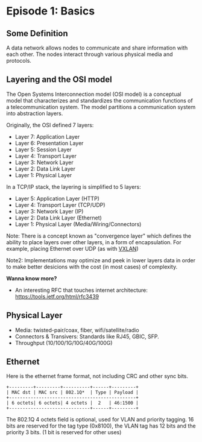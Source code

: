 # Episode 1: Basics

## Some Definition
A data network allows nodes to communicate and share information with each other.
The nodes interact through various physical media and protocols.

## Layering and the OSI model
The Open Systems Interconnection model (OSI model) is a conceptual model that
characterizes and standardizes the communication functions of a telecommunication system.
The model partitions a communication system into abstraction layers.

Originally, the OSI defined 7 layers:
- Layer 7: Application Layer
- Layer 6: Presentation Layer
- Layer 5: Session Layer
- Layer 4: Transport Layer
- Layer 3: Network Layer
- Layer 2: Data Link Layer
- Layer 1: Physical Layer

In a TCP/IP stack, the layering is simplified to 5 layers:
- Layer 5: Application Layer (HTTP)
- Layer 4: Transport Layer (TCP/UDP)
- Layer 3: Network Layer (IP)
- Layer 2: Data Link Layer (Ethernet)
- Layer 1: Physical Layer (Media/Wiring/Connectors)

Note: There is a concept known as "convergence layer" which defines the ability to
place layers over other layers, in a form of encapsulation.
For example, placing Ethernet over UDP (as with [VXLAN](https://tools.ietf.org/html/rfc7348))

Note2: Implementations may optimize and peek in lower layers data in order to make better
desicions with the cost (in most cases) of complexity.

**Wanna know more?**
- An interesting RFC that touches internet architecture: https://tools.ietf.org/html/rfc3439

## Physical Layer
- Media: twisted-pair/coax, fiber, wifi/satellite/radio
- Connectors & Transivers: Standards like RJ45, GBIC, SFP.
- Throughput (10/100/1G/10G/40G/100G)

## Ethernet

Here is the ethernet frame format, not including CRC and other sync bits.
```
+---------+---------+----------+------+---------+
| MAC dst | MAC src | 802.1Q*  | Type | Payload |
+-----------------------------------------------+
| 6 octets| 6 octets| 4 octets |  2   | 46:1500 |
+------------------------------+------+---------+
```
The 802.1Q 4 octets field is optional, used for VLAN and priority tagging.
16 bits are reserved for the tag type (0x8100), the VLAN tag has 12 bits and the priority 3 bits.
(1 bit is reserved for other uses)

